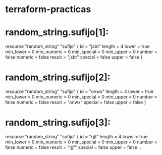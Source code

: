 # terraform-practicas


# random_string.sufijo[1]:

resource "random_string" "sufijo" {
    id          = "jsbt"
    length      = 4
    lower       = true
    min_lower   = 0
    min_numeric = 0
    min_special = 0
    min_upper   = 0
    number      = false
    numeric     = false
    result      = "jsbt"
    special     = false
    upper       = false
}

# random_string.sufijo[2]:

resource "random_string" "sufijo" {
    id          = "onwx"
    length      = 4
    lower       = true
    min_lower   = 0
    min_numeric = 0
    min_special = 0
    min_upper   = 0
    number      = false
    numeric     = false
    result      = "onwx"
    special     = false
    upper       = false
}

# random_string.sufijo[3]:

resource "random_string" "sufijo" {
    id          = "rjjf"
    length      = 4
    lower       = true
    min_lower   = 0
    min_numeric = 0
    min_special = 0
    min_upper   = 0
    number      = false
    numeric     = false
    result      = "rjjf"
    special     = false
    upper       = false
..